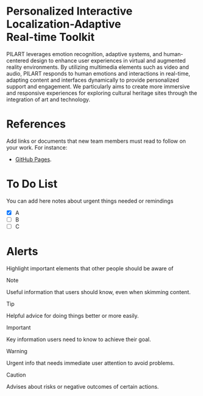 
# Personalized Interactive <br>Localization-Adaptive <br>Real-time Toolkit

PILART leverages emotion recognition, adaptive systems, and human-centered design to enhance user experiences in virtual and augmented reality environments. By utilizing multimedia elements such as video and audio, PILART responds to human emotions and interactions in real-time, adapting content and interfaces dynamically to provide personalized support and engagement. We particularly aims to create more immersive and responsive experiences for exploring cultural heritage sites through the integration of art and technology.

# References
Add links or documents that new team members must read to follow on your work. For instance:
* [GitHub Pages](https://pages.github.com/).

# To Do List
You can add here notes about urgent things needed or remindings
- [x] A
- [ ] B
- [ ] C

# Alerts
Highlight important elements that other people should be aware of
> [!NOTE]
> Useful information that users should know, even when skimming content.

> [!TIP]
> Helpful advice for doing things better or more easily.

> [!IMPORTANT]
> Key information users need to know to achieve their goal.

> [!WARNING]
> Urgent info that needs immediate user attention to avoid problems.

> [!CAUTION]
> Advises about risks or negative outcomes of certain actions.
